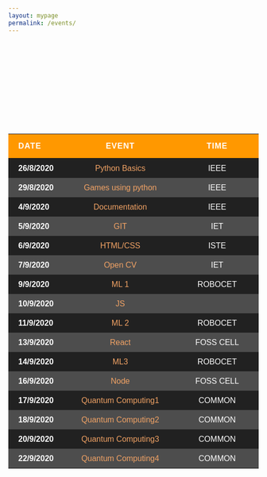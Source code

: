 ```yaml
---
layout: mypage
permalink: /events/
---
```

<style>


/* Table Layout */
a{
    text-decoration: none;
    color: #f2a365;
}

table{
    margin: 200px 0 0 0;
    border-collapse: collapse;
    border-spacing: 0;
    background: #212121;
    color: #fff;
    min-width: 60%;
    margin-left: auto;
    margin-right: auto;
    font-family: Arial, Helvetica, sans-serif;
}

table  th, table  td {
    text-align: center;
}

table  thead {
    line-height: 28px;
    background: #ff9800;
    text-transform: uppercase;
}

table  thead th {
    color: #fff;
    padding: 10px;
    letter-spacing: 1px;
    vertical-align: bottom;
}

table  thead th:nth-child(1) {
    width: 20%;
    text-align: left;
    padding-left: 20px;
}

table  thead th:nth-child(2) {
    width: 40%;
}

table  thead th:nth-child(3) {
    width: 30%;
}


table  tbody {
    font-size: 1em;
    line-height: 15px;
}

table  tbody tr {
    /* border-top: 1px solid #ff9800; */
    transition: background 0.2s, color 0.2s;
}

table  tbody tr:nth-child(even) {
    background: rgba(255, 255, 255, 0.2);
}

/* table  tbody tr:hover,
table  tbody tr:hover a{
    color: rgb(5, 5, 5);
    background: #cccccc;
    font-weight: 900;
} */

table  tbody td {
    padding: 12px;
}

table  tbody tr:hover td:first-child {
    background: rgba(0,0,0,0);
}

table  tbody td:first-child {
    text-align: left;
    padding-left: 20px;
    font-weight: 700;
    transition: background 0.2s;
}

table  tfoot {
    font-size: 0.8em;
}

table  tfoot tr {
    border-top: 2px solid #2e63e7;
}

table  tfoot td {
    color: rgba(255,255,215,0.6);
    text-align: left;
    line-height: 15px;
    padding: 15px 20px;
}


/* Mobile Layout */

@media screen and (max-width: 767x) {

    table  {
        font-size: 0.8em;
        max-width: 100%;
    }
}
</style>

|Date  	  |Event  	              |Time     |
|-	      |-	                  |-	    |
|26/8/2020|[Python Basics     ][a]|IEEE     |
|29/8/2020|[Games using python][b]|IEEE     |
|4/9/2020 |[Documentation     ][c]|IEEE     |
|5/9/2020 |[GIT               ][d]|IET      |
|6/9/2020 |[HTML/CSS          ][e]|ISTE     |
|7/9/2020 |[Open CV           ][f]|IET      |
|9/9/2020 |[ML 1              ][g]|ROBOCET  |
|10/9/2020|[JS                ][h]|         |
|11/9/2020|[ML 2              ][i]|ROBOCET  |
|13/9/2020|[React             ][j]|FOSS CELL|
|14/9/2020|[ML3               ][k]|ROBOCET  |
|16/9/2020|[Node              ][l]|FOSS CELL|
|17/9/2020|[Quantum Computing1][m]|COMMON   |
|18/9/2020|[Quantum Computing2][n]|COMMON   |
|20/9/2020|[Quantum Computing3][o]|COMMON   |
|22/9/2020|[Quantum Computing4][p]|COMMON   |

[a]: /events/python-basics
[b]: /events/gaming-using-python
[c]: /events/gaming-using-python
[d]: /events/gaming-using-python
[e]: /events/gaming-using-python
[f]: /events/gaming-using-python
[g]: /events/gaming-using-python
[h]: /events/gaming-using-python
[i]: /events/gaming-using-python
[j]: /events/gaming-using-python
[k]: /events/gaming-using-python
[l]: /events/gaming-using-python
[m]: /events/gaming-using-python
[n]: /events/gaming-using-python
[o]: /events/gaming-using-python
[p]: /events/gaming-using-python